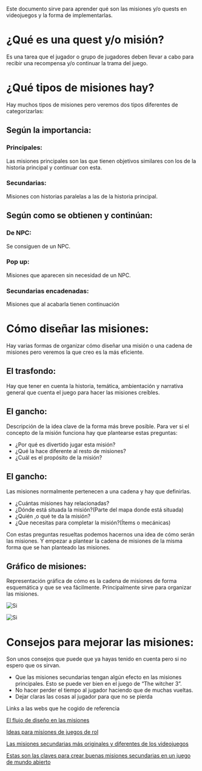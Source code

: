 
Este documento sirve para aprender qué son las misiones y/o quests en videojuegos y la forma de implementarlas.

# ¿Qué es una quest y/o misión?

Es una tarea que el jugador o grupo de jugadores deben llevar a cabo para recibir una recompensa y/o continuar la trama del juego.

# ¿Qué tipos de misiones hay?

Hay muchos tipos de misiones pero veremos dos tipos diferentes de categorizarlas:

## Según la importancia:

### Principales:

 Las misiones principales son las que tienen objetivos similares con los de la historia principal y continuar con esta.

### Secundarias:

Misiones con historias paralelas a las de la historia principal.

## Según como se obtienen y continúan:

### De NPC:

Se consiguen de un NPC.

### Pop up:

Misiones que aparecen sin necesidad de un NPC.

### Secundarias encadenadas: 

Misiones que al acabarla tienen continuación

# Cómo diseñar las misiones:

Hay varias formas de organizar cómo diseñar una misión o una cadena de misiones pero veremos la que creo es la más eficiente.

## El trasfondo:

Hay que tener en cuenta la historia, temática, ambientación y  narrativa general que cuenta el juego para hacer las misiones creíbles.

## El gancho:

Descripción de la idea clave de la forma más breve posible. 
Para ver si el concepto de la misión funciona hay que plantearse estas preguntas:

- ¿Por qué es divertido jugar esta misión?
- ¿Qué la hace diferente al resto de misiones?
- ¿Cuál es el propósito de la misión?

## El gancho:

Las misiones normalmente pertenecen a una cadena y hay que definirlas.

- ¿Cuántas misiones hay relacionadas?
- ¿Dónde está situada la misión?(Parte del mapa donde está situada)
- ¿Quién ,o qué te da la misión?
- ¿Que necesitas para completar la misión?(Ítems o mecánicas)

Con estas preguntas resueltas podemos hacernos una idea de cómo serán las misiones. Y empezar a plantear la cadena de misiones de la misma forma que se han planteado las misiones.

## Gráfico de misiones:

Representación gráfica de cómo es la cadena de misiones de forma esquemática y que se vea fácilmente. Principalmente sirve para organizar las misiones.

![Si](https://cdn.discordapp.com/attachments/865887682718466049/948274697680846948/Contenido.jpg)

![Si](https://cdn.discordapp.com/attachments/865887682718466049/948274697924145172/Esquema.jpg)

# Consejos para mejorar las misiones:

Son unos consejos que puede que ya hayas tenido en cuenta pero si no espero que os sirvan.

- Que las misiones secundarias tengan algún efecto en las misiones principales. Esto se puede ver bien en el juego de “The witcher 3”.
- No hacer perder el tiempo al jugador haciendo que de muchas vueltas.
- Dejar claras las cosas al jugador para que no se pierda


Links a las webs que he cogido de referencia

[El flujo de diseño en las misiones](https://www.alaluzdeunabombilla.com/2020/07/07/el-flujo-de-diseno-en-las-misiones/)

[Ideas para misiones de juegos de rol](https://www.ehowenespanol.com/ideas-para-misiones-de-juegos-de-rol_13127111/)

[Las misiones secundarias más originales y diferentes de los videojuegos](https://www.hobbyconsolas.com/reportajes/misiones-secundarias-originales-diferentes-videojuegos-920531)

[Estas son las claves para crear buenas misiones secundarias en un juego de mundo abierto](https://www.3djuegos.com/juegos/articulos/2374/0/estas-son-las-claves-para-crear-buenas-misiones-secundarias-en-un-juego-de-mundo-abierto/)







